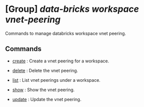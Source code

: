 # [Group] _data-bricks workspace vnet-peering_

Commands to manage databricks workspace vnet peering.

## Commands

- [create](/Commands/data-bricks/workspace/vnet-peering/_create.md)
: Create a vnet peering for a workspace.

- [delete](/Commands/data-bricks/workspace/vnet-peering/_delete.md)
: Delete the vnet peering.

- [list](/Commands/data-bricks/workspace/vnet-peering/_list.md)
: List vnet peerings under a workspace.

- [show](/Commands/data-bricks/workspace/vnet-peering/_show.md)
: Show the vnet peering.

- [update](/Commands/data-bricks/workspace/vnet-peering/_update.md)
: Update the vnet peering.
